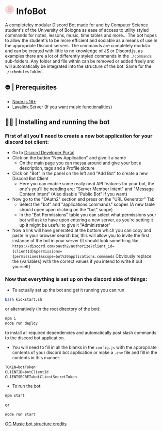 <h1 align="left"><img src="./assets/Seal_of_the_University_of_Bologna.svg.png" width="30px"> InfoBot </h1>

A completeley modular Discord Bot made for and by Computer Science student's of the University of Bologna as ease of access to utility styled commands for notes, lessons, music, time tables and more...
The bot hopes to allow the student's to be more efficient and sociable as a means of use in the appropriate Discord servers.
The commands are completely modular and can be created with little to no knowledge of JS or Discord.js, as examples there are a lot of differently styled commands in the `./commands` sub-folders.
Any folder and file within can be removed or added freely and will automatically be integrated into the structure of the bot.
Same for the `./schedules` folder.

## ⛔ | Prerequisites

- [Node.js 16+](https://nodejs.org/en/download/)
- [Lavalink Server](https://github.com/freyacodes/Lavalink) (If you want music functionalities)

## 🏃‍♂ | Installing and running the bot

### First of all you'll need to create a new bot application for your discord bot client:
  - Go to [Discord Developer Portal](https://discord.com/developers/applications/)
  - Click on the button "New Application" and give it a name
    - On the main page you can messa around and give your bot a description, tags and a Profile picture
  - Click on "Bot" in the panel on the left and "Add Bot" to create a new Discord Bot Client
    - Here you can enable some really neat API features for your bot, the one's you'll be needing are: "Server Member Intent" and "Message Content Intent" (Also disable "Public Bot" if you want)
  - Now go to the "OAuth2" section and press on the "URL Generator" Tab
    - Select the "bot" and "applications.commands" scopes (A new table should open upon clicking on the "bot" scope)
    - In the "Bot Permissions" table you can select what permissions your bot will ask to have upon entering a new server, as you're setting it up it might be useful to give it "Administrator"
  - Now a link will have generated at the bottom which you can copy and paste in your browser search bar, this will allow you to invite the first instance of the bot in your server
(It should look something like `https://discord.com/oauth2/authorize?client_id={clientId}&permissions={permissions}&scope=bot%20applications.commands` Obviously replace the {variables} with the correct values if you intend to write it out yourself)

### Now that everything is set up on the discord side of things:
  - To actually set up the bot and get it running you can run
```bash
bash kickstart.sh
```
or alternatively (in the root directory of the bot):
```bash
npm i
node run deploy
``` 
to install all required dependencies and automatically post slash commands to the discord bot application.
  - You will need to fill in all the blanks in the `config.js` with the appropriate contents of your discord bot application or make a `.env` file and fill in the contents in this manner:
```env
TOKEN=botToken
CLIENTID=botClientId
CLIENTSECRET=botClientSecretToken
```
  - To run the bot:
```bash
npm start
```
or
```bash
node run start
```

[OG Music bot structure credits](https://github.com/SudhanPlayz/Discord-MusicBot)
